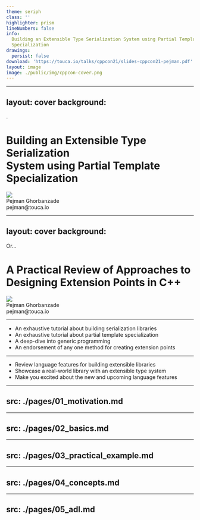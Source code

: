```yaml
---
theme: seriph
class: ''
highlighter: prism
lineNumbers: false
info:
  Building an Extensible Type Serialization System using Partial Template
  Specialization
drawings:
  persist: false
download: 'https://touca.io/talks/cppcon21/slides-cppcon21-pejman.pdf'
layout: image
image: ./public/img/cppcon-cover.png
---
```


---
layout: cover
background:
---

<p class="text-left text-sky-500 w-4/5 mx-auto invisible">.</p>
<div class="space-y-12">
  <h1>Building an Extensible Type Serialization<br /> System using Partial Template Specialization</h1>
  <div class="justify-between flex w-4/5 mx-auto">
    <div class="w-40"><img src="/img/cppcon-logo.png" /></div>
    <div class="w-1/2 text-right">
      <div class="font-600 p-0 m-0 text-2xl">Pejman Ghorbanzade</div>
      <div class="font-400 text-md text-yellow-500">pejman@touca.io</div>
    </div>
  </div>
</div>

---
layout: cover
background:
---

<p class="text-left text-sky-500 w-4/5 mx-auto">Or...</p>
<div class="space-y-12">
  <h1>A Practical Review of Approaches to<br /> Designing Extension Points in C++</h1>
  <div class="justify-between flex w-4/5 mx-auto">
    <div class="w-40"><img src="/img/cppcon-logo.png" /></div>
    <div class="w-1/2 text-right">
      <div class="font-600 p-0 m-0 text-2xl">Pejman Ghorbanzade</div>
      <div class="font-400 text-md text-yellow-500">pejman@touca.io</div>
    </div>
  </div>
</div>

---

<Slide chapter="Intro" title="This talk will not include...">

- An exhaustive tutorial about building serialization libraries
- An exhaustive tutorial about partial template specialization
- A deep-dive into generic programming
- An endorsement of any one method for creating extension points

</Slide>

---

<Slide chapter="Intro" title="This talk attempts to...">

- Review language features for building extensible libraries
- Showcase a real-world library with an extensible type system
- Make you excited about the new and upcoming language features

</Slide>

---
src: ./pages/01_motivation.md
---

---
src: ./pages/02_basics.md
---

---
src: ./pages/03_practical_example.md
---

---
src: ./pages/04_concepts.md
---

---
src: ./pages/05_adl.md
---
